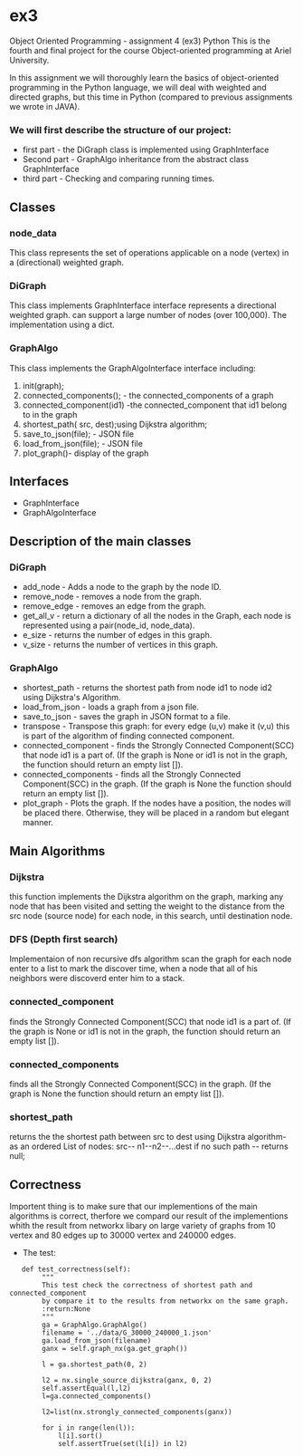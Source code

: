 # ex3

Object Oriented Programming - assignment 4 (ex3) Python
This is the fourth and final project for the course
Object-oriented programming at Ariel University.

In this assignment we will thoroughly learn the basics of object-oriented programming in the Python language,
we will deal with weighted and directed graphs, but this time in Python (compared to previous assignments we wrote in JAVA).

### We will first describe the structure of our project:
* first part - the DiGraph class is implemented using GraphInterface
* Second part - GraphAlgo inheritance from the abstract class GraphInterface
* third part - Checking and comparing running times.


## Classes
### node_data
This class  represents the set of operations applicable on a
node (vertex) in a (directional) weighted graph.

### DiGraph
This class implements GraphInterface interface represents a directional weighted graph.
can support a large number of nodes (over 100,000).
The implementation using a dict.

### GraphAlgo
This class implements the GraphAlgoInterface interface including:
1. init(graph);
2. connected_components(); - the connected_components of a graph
3. connected_component(id1) -the connected_component that id1 belong to in the graph
4. shortest_path( src,  dest);using Dijkstra algorithm;
5. save_to_json(file); - JSON file
6. load_from_json(file); - JSON file
7. plot_graph()- display of the graph

## Interfaces
* GraphInterface
* GraphAlgoInterface

## Description of the main classes 
### DiGraph
* add_node - Adds a node to the graph by the node ID.
* remove_node - removes a node from the graph.
* remove_edge - removes an edge from the graph.
* get_all_v - return a dictionary of all the nodes in the Graph, each node is represented using a pair(node_id, node_data).
* e_size - returns the number of edges in this graph.
* v_size - returns the number of vertices in this graph.

### GraphAlgo
* shortest_path - returns the shortest path from node id1 to node id2 using Dijkstra's Algorithm.
* load_from_json - loads a graph from a json file.
* save_to_json - saves the graph in JSON format to a file.
* transpose - Transpose this graph: for every edge (u,v) make it (v,u) this is part of the algorithm of finding connected component.
* connected_component - finds the Strongly Connected Component(SCC) that node id1 is a part of. (If the graph is None or id1 is not in the graph, the function should return an empty list []).
* connected_components - finds all the Strongly Connected Component(SCC) in the graph. (If the graph is None the function should return an empty list []).
* plot_graph - Plots the graph.
        If the nodes have a position, the nodes will be placed there.
        Otherwise, they will be placed in a random but elegant manner.




## Main Algorithms
### Dijkstra
this function implements the Dijkstra algorithm on the graph,
marking any node that has been visited and setting the weight to the distance from the src node (source node)
for each node, in this search, until destination node.

### DFS (Depth first search)
Implementaion of non recursive dfs algorithm scan the graph for each node
enter to a list to mark the discover time, when a node that all of his neighbors
were discoverd enter him to a stack.

### connected_component 
 finds the Strongly Connected Component(SCC) that node id1 is a part of. (If the graph is None or id1 is not in the graph, the function should return an empty list []).

### connected_components
finds all the Strongly Connected Component(SCC) in the graph. (If the graph is None the function should return an empty list []).

### shortest_path
returns the the shortest path between src to dest using Dijkstra algorithm- as an ordered List of nodes:
src-- n1--n2--...dest
if no such path -- returns null;

## Correctness
Importent thing is to make sure that our implementions of the main algorithms is correct, 
therfore we compard our result of the implementions whith the result from networkx libary on large variety of graphs
from 10 vertex and 80 edges up to 30000 vertex and 240000 edges.
* The test:
```
   def test_correctness(self):
        """
        This test check the correctness of shortest path and connected_component
        by compare it to the results from networkx on the same graph.
        :return:None
        """
        ga = GraphAlgo.GraphAlgo()
        filename = '../data/G_30000_240000_1.json'
        ga.load_from_json(filename)
        ganx = self.graph_nx(ga.get_graph())

        l = ga.shortest_path(0, 2)

        l2 = nx.single_source_dijkstra(ganx, 0, 2)
        self.assertEqual(l,l2)
        l=ga.connected_components()

        l2=list(nx.strongly_connected_components(ganx))

        for i in range(len(l)):
            l[i].sort()
            self.assertTrue(set(l[i]) in l2)
```



